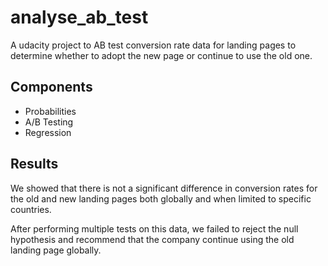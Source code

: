 # analyse_ab_test

A udacity project to AB test conversion rate data for landing pages to determine whether to adopt the new page or continue to use the old one. 

## Components

* Probabilities
* A/B Testing
* Regression

## Results

We showed that there is not a significant difference in conversion rates for the old and new landing pages both globally and when limited to specific countries.

After performing multiple tests on this data, we failed to reject the null hypothesis and recommend that the company continue using the old landing page globally. 
